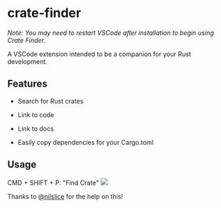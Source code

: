 # crate-finder

_Note: You may need to restart VSCode after installation to begin using Crate Finder._

A VSCode extension intended to be a companion for your Rust development.

## Features
- Search for Rust crates

- Link to code

- Link to docs

- Easily copy dependencies for your Cargo.toml

## Usage
CMD + SHIFT + P: "Find Crate"
![](https://github.com/wikiwong/crate-finder/raw/master/crate-finder-demo.gif)

Thanks to [@nilslice](https://github.com/nilslice) for the help on this!

